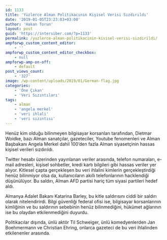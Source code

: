 ```yaml
---
id: 1133
title: 'Yüzlerce Alman Politikacının Kişisel Verisi Sızdırıldı'
date: '2019-01-05T23:23:03+03:00'
author: 'Hakan Torun'
layout: post
guid: 'https://intersiber.com/?p=1133'
permalink: /yuzlerce-alman-politikacinin-kisisel-verisi-sizdirildi/
ampforwp_custom_content_editor:
    - ''
ampforwp_custom_content_editor_checkbox:
    - null
ampforwp-amp-on-off:
    - default
post_views_count:
    - '327'
image: /wp-content/uploads/2019/01/German-flag.jpg
categories:
    - 'Öne Çıkan'
    - 'Veri Sızıntıları'
tags:
    - alman
    - 'angela merkel'
    - 'veri ihlali'
    - 'veri sızıntısı'
---
```


Henüz kim olduğu bilinmeyen bilgisayar korsanları tarafından, Dietmar Woidke, bazı Alman sanatçılar, gazeteciler, Youtube fenomenleri ve Alman Başbakanı Angela Merkel dahil 100’den fazla Alman siyasetçinin hassas kişisel verileri sızdırıldı.

Twitter hesabı üzerinden yayınlanan veriler arasında, telefon numaraları, e-mail adresleri, kişisel sohbetler, kredi kartı bilgileri gibi hassas veriler yer alıyor. Kitlesel çapta gerçekleşen bu veri ihlalini kimlerin gerçekleştirdiği henüz bilinmiyor olsa da, kullanıcıların akıllı telefonlarının hacklendiği düşünülüyor. Bu saldırı, Alman AFD partisi hariç tüm siyasi partileri hedef aldı.

Almanya Adalet Bakanı Katarina Barley, bu kitle saldırısını ciddi bir saldırı olarak nitelendirirdi. Bilgi güvenliği federal ofisi ise, bilgisayar korsanlarının kimliğinin ve bu saldırının sebebinin henüz bilinmediğini, hükümet ağlarının ise bu olaydan etkilenmediğini duyurdu.

Politikacılar dışında, ünlü aktör Til Schweiger, ünlü komedyenlerden Jan Boehmermann ve Christian Ehring, onlarca gazeteci de bu veri ihlalinden etkilenenler arasında.